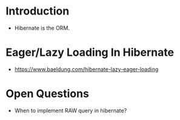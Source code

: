 
# Introduction
- Hibernate is the ORM.

# Eager/Lazy Loading In Hibernate
- https://www.baeldung.com/hibernate-lazy-eager-loading

# Open Questions
- When to implement RAW query in hibernate?

